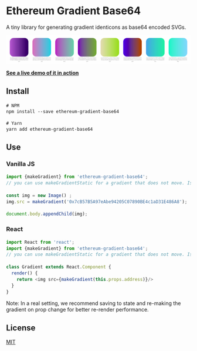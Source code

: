 # Ethereum Gradient Base64

A tiny library for generating gradient identicons as base64 encoded SVGs.

![Sample of generated gradients](sample_gradient.png "Gradients")

[**See a live demo of it in action**](https://afa7789.github.io/ethereum-gradient-base64/)

## Install

```
# NPM
npm install --save ethereum-gradient-base64

# Yarn
yarn add ethereum-gradient-base64
```

## Use

### Vanilla JS

```javascript
import {makeGradient} from 'ethereum-gradient-base64';
// you can use makeGradientStatic for a gradient that does not move. Is not animated.

const img = new Image() ;
img.src = makeGradient('0x7cB57B5A97eAbe94205C07890BE4c1aD31E486A8');

document.body.appendChild(img);
```

### React

```javascript
import React from 'react';
import {makeGradient} from 'ethereum-gradient-base64';
// you can use makeGradientStatic for a gradient that does not move. Is not animated.

class Gradient extends React.Component {
  render() {
    return <img src={makeGradient(this.props.address)}/>
  }
}
```

Note: In a real setting, we recommend saving to state and re-making the gradient on prop change for better re-render performance.


License
-------

[MIT](https://opensource.org/licenses/MIT)
